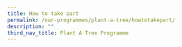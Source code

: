 ```yaml
---
title: How to take part
permalink: /our-programmes/plant-a-tree/howtotakepart/
description: ""
third_nav_title: Plant A Tree Programme
---
```




